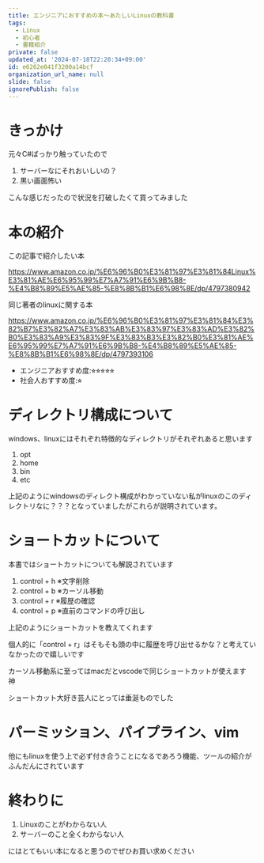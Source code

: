 ```yaml
---
title: エンジニアにおすすめの本〜あたしいLinuxの教科書
tags:
  - Linux
  - 初心者
  - 書籍紹介
private: false
updated_at: '2024-07-18T22:20:34+09:00'
id: e6262e041f3200a14bcf
organization_url_name: null
slide: false
ignorePublish: false
---
```

# きっかけ

元々C#ばっかり触っていたので
1. サーバーなにそれおいしいの？
2. 黒い画面怖い

こんな感じだったので状況を打破したくて買ってみました

# 本の紹介

この記事で紹介したい本

https://www.amazon.co.jp/%E6%96%B0%E3%81%97%E3%81%84Linux%E3%81%AE%E6%95%99%E7%A7%91%E6%9B%B8-%E4%B8%89%E5%AE%85-%E8%8B%B1%E6%98%8E/dp/4797380942

同じ著者のlinuxに関する本

https://www.amazon.co.jp/%E6%96%B0%E3%81%97%E3%81%84%E3%82%B7%E3%82%A7%E3%83%AB%E3%83%97%E3%83%AD%E3%82%B0%E3%83%A9%E3%83%9F%E3%83%B3%E3%82%B0%E3%81%AE%E6%95%99%E7%A7%91%E6%9B%B8-%E4%B8%89%E5%AE%85-%E8%8B%B1%E6%98%8E/dp/4797393106

- エンジニアおすすめ度:⭐︎⭐︎⭐︎⭐︎⭐︎
- 社会人おすすめ度:⭐︎

# ディレクトリ構成について

windows、linuxにはそれぞれ特徴的なディレクトリがそれぞれあると思います

1. opt
2. home
3. bin
4. etc

上記のようにwindowsのディレクト構成がわかっていない私がlinuxのこのディレクトリなに？？？となっていましたがこれらが説明されています。

# ショートカットについて

本書ではショートカットについても解説されています

1. control + h ※文字削除
2. control + b ※カーソル移動
3. control + r ※履歴の確認
4. control + p ※直前のコマンドの呼び出し

上記のようにショートカットを教えてくれます

個人的に「control + r」はそもそも頭の中に履歴を呼び出せるかな？と考えていなかったので嬉しいです

カーソル移動系に至ってはmacだとvscodeで同じショートカットが使えます　神

ショートカット大好き芸人にとっては垂涎ものでした

# パーミッション、パイプライン、vim

他にもlinuxを使う上で必ず付き合うことになるであろう機能、ツールの紹介がふんだんにされています

# 終わりに

1. Linuxのことがわからない人
2. サーバーのこと全くわからない人

にはとてもいい本になると思うのでぜひお買い求めください
